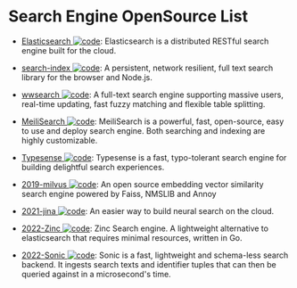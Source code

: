 # Search Engine OpenSource List

- [Elasticsearch ![code](https://shorturl.at/dlxyK)](https://www.elastic.co/cn/): Elasticsearch is a distributed RESTful search engine built for the cloud.

- [search-index ![code](https://shorturl.at/dlxyK)](https://github.com/fergiemcdowall/search-index): A persistent, network resilient, full text search library for the browser and Node.js.

- [wwsearch ![code](https://shorturl.at/dlxyK)](https://github.com/Tencent/wwsearch): A full-text search engine supporting massive users, real-time updating, fast fuzzy matching and flexible table splitting.

- [MeiliSearch ![code](https://shorturl.at/dlxyK)](https://github.com/meilisearch/MeiliSearch): MeiliSearch is a powerful, fast, open-source, easy to use and deploy search engine. Both searching and indexing are highly customizable.

- [Typesense ![code](https://shorturl.at/dlxyK)](https://github.com/typesense/typesense): Typesense is a fast, typo-tolerant search engine for building delightful search experiences.

- [2019-milvus ![code](https://shorturl.at/dlxyK)](https://github.com/milvus-io/milvus): An open source embedding vector similarity search engine powered by Faiss, NMSLIB and Annoy

- [2021-jina ![code](https://shorturl.at/dlxyK)](https://github.com/jina-ai/jina): An easier way to build neural search on the cloud.

- [2022-Zinc ![code](https://shorturl.at/dlxyK)](https://github.com/prabhatsharma/zinc): Zinc Search engine. A lightweight alternative to elasticsearch that requires minimal resources, written in Go.

- [2022-Sonic ![code](https://shorturl.at/dlxyK)](https://github.com/valeriansaliou/sonic): Sonic is a fast, lightweight and schema-less search backend. It ingests search texts and identifier tuples that can then be queried against in a microsecond's time.
